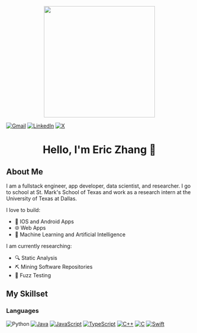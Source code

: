 <div align = "center"><img src = "https://media1.giphy.com/media/RN8FdaB6T1bkkI5n4I/giphy.gif?cid=ecf05e472rjntdztpobxrq34yw8a7h2psd71zctu1sl4vh44&rid=giphy.gif&ct=s" width = 300 height = 300></div>

[![Gmail](https://img.shields.io/badge/Gmail-D14836?logo=gmail&style=for-the-badge&logoColor=white)](mailto:ericspring08@gmail.com)
[![LinkedIn](https://img.shields.io/badge/Linkedin-%230077B5.svg?style=for-the-badge&logo=linkedin&logoColor=white)](https://www.linkedin.com/in/eric-zhang-08/)
[![X](https://img.shields.io/badge/X-%23000000.svg?logo=X&style=for-the-badge&logoColor=white)](#)

# <div align = "center">Hello, I'm Eric Zhang 👋</div>

## About Me
I am a fullstack engineer, app developer, data scientist, and researcher. I go to school at St. Mark's School of Texas and work as a research intern at the University of Texas at Dallas.

I love to build:
* 📱 IOS and Android Apps
* 🌐 Web Apps
* 🤖 Machine Learning and Artificial Intelligence
  
I am currently researching:
* 🔍 Static Analysis
* ⛏️ Mining Software Repositories
* 🎲 Fuzz Testing

## My Skillset
### Languages
![Python](https://img.shields.io/badge/python-3670A0?style=for-the-badge&logo=python&logoColor=white)
[![Java](https://img.shields.io/badge/Java-%23ED8B00.svg?style=for-the-badge&logo=openjdk&logoColor=white)](#)
[![JavaScript](https://img.shields.io/badge/JavaScript-F7DF1E?style=for-the-badge&logo=javascript&logoColor=000)](#)
[![TypeScript](https://img.shields.io/badge/TypeScript-3178C6?style=for-the-badge&logo=typescript&logoColor=fff)](#)
[![C++](https://img.shields.io/badge/C++-%2300599C.svg?style=for-the-badge&logo=c%2B%2B&logoColor=white)](#)
[![C](https://img.shields.io/badge/C-00599C?style=for-the-badge&logo=c&logoColor=white)](#)
[![Swift](https://img.shields.io/badge/Swift-F54A2A?style=for-the-badge&logo=swift&logoColor=white)](#)
